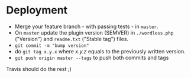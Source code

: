# Deployment

* Merge your feature branch - with passing tests - in `master`.
* On `master` update the plugin version (SEMVER) in `./wordless.php` ("Version") and `readme.txt` ("Stable tag") files.
* `git commit -m "bump version"`
* do `git tag x.y.x` where *x.y.z* equals to the previously written version.
* `git push origin master --tags` to push both commits and tags

Travis should do the rest ;)
